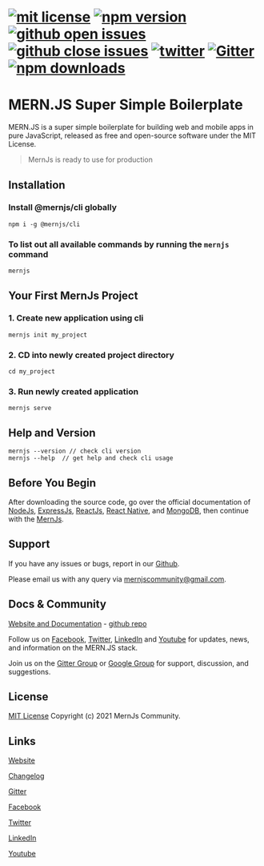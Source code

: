 # [![mit license](https://img.shields.io/github/license/mernjs/cli)](https://github.com/mernjs/cli/blob/master/LICENSE) [![npm version](https://img.shields.io/npm/v/@mernjs/cli)](https://www.npmjs.com/package/@mernjs/cli) [![github open issues](https://img.shields.io/github/issues-raw/mernjs/cli)](https://github.com/mernjs/cli/issues) [![github close issues](https://img.shields.io/github/issues-closed-raw/mernjs/cli)](https://github.com/mernjs/cli/issues?q=is%3Aissue+is%3Aclosed) [![twitter](https://img.shields.io/twitter/follow/mernjs?style=social)](https://twitter.com/mernjs) [![Gitter](https://badges.gitter.im/mernjs/mernjs.svg)](https://gitter.im/mernjs/mernjs?utm_source=badge&utm_medium=badge&utm_campaign=pr-badge) [![npm downloads](https://img.shields.io/npm/dy/@mernjs/cli)](https://www.npmjs.com/package/@mernjs/cli)

# MERN.JS Super Simple Boilerplate
MERN.JS is a super simple boilerplate for building web and mobile apps in pure JavaScript, released as free and open-source software under the MIT License.

> MernJs is ready to use for production

## Installation

### Install @mernjs/cli globally   
```
npm i -g @mernjs/cli
```

### To list out all available commands by running the `mernjs` command   
```
mernjs
```

## Your First MernJs Project

### 1. Create new application using cli   
```
mernjs init my_project
```

### 2. CD into newly created project directory   
```
cd my_project
```

### 3. Run newly created application   
```
mernjs serve
```

## Help and Version   
```
mernjs --version // check cli version
mernjs --help  // get help and check cli usage 
```

## Before You Begin 

After downloading the source code, go over the official documentation of [NodeJs](https://nodejs.org/), [ExpressJs](http://expressjs.com/), [ReactJs](https://reactjs.org/), [React Native](https://reactnative.dev/), and [MongoDB](http://mongodb.org/), then continue with the [MernJs](https://mernjs.org/installation).

## Support

If you have any issues or bugs, report in our [Github](https://github.com/mernjs/cli/issues).

Please email us with any query via mernjscommunity@gmail.com.

## Docs & Community

[Website and Documentation](http://mernjs.org) - [github repo](https://github.com/mernjs/cli)

Follow us on [Facebook](https://www.facebook.com/), [Twitter](https://twitter.com/mernjs), [LinkedIn](https://www.linkedin.com/in/mernjs-community-269551191/) and [Youtube](https://www.youtube.com/channel/UCAcmuHoa3sEN_KuwFYk6xMw) for updates, news, and information on the MERN.JS stack.

Join us on the [Gitter Group](https://gitter.im/mernjs/mernjs) or [Google Group](https://groups.google.com/g/mernjs) for support, discussion, and suggestions.

## License
[MIT License](https://github.com/mernjs/cli/blob/master/LICENSE) Copyright (c) 2021 MernJs Community.

## Links
[Website](http://mernjs.org)

[Changelog](https://github.com/mernjs/cli/releases)

[Gitter](https://gitter.im/mernjs/mernjs)

[Facebook](https://www.facebook.com/)

[Twitter](https://twitter.com/mernjs)

[LinkedIn](https://www.linkedin.com/in/mernjs-community-269551191/)

[Youtube](https://www.youtube.com/channel/UCAcmuHoa3sEN_KuwFYk6xMw)
